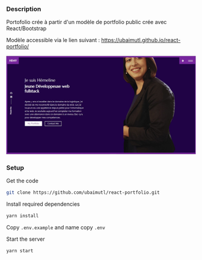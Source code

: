 ### Description

Portofolio crée à partir d'un modèle de portfolio public crée avec React/Bootstrap

Modèle accessible via le lien suivant : https://ubaimutl.github.io/react-portfolio/

[![react portfolio](src/assets/images/Hemys_Portfolio.jpg)](https://emelinef26.github.io/Portfolio/)


### Setup

Get the code

```bash
git clone https://github.com/ubaimutl/react-portfolio.git
```

 
Install required dependencies

```bash
yarn install
```

Copy `.env.example` and name copy `.env`

Start the server

```bash
yarn start
```
